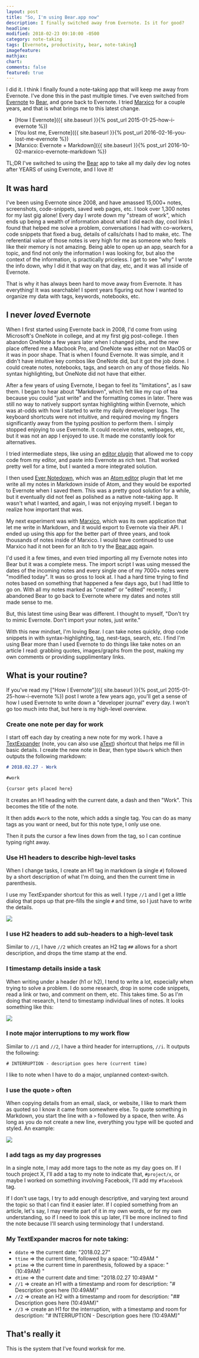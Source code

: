 ```yaml
---
layout: post
title: "So, I'm using Bear.app now"
description: I finally switched away from Evernote. Is it for good?
headline:
modified: 2018-02-23 09:10:00 -0500
category: note-taking
tags: [Evernote, productivity, bear, note-taking]
imagefeature:
mathjax:
chart:
comments: false
featured: true
---
```


I did it. I think I finally found a note-taking app that will keep me away from Evernote. I've done this in the past multiple times. I've even switched from [Evernote](http://evernote.com/) to [Bear](http://www.bear-writer.com/), and gone back to Evernote. I tried [Marxico](https://marxi.co/) for a couple years, and that is what brings me to this latest change.

* [How I Evernote]({{ site.baseurl }}{% post_url 2015-01-25-how-i-evernote %})
* [You lost me, Evernote]({{ site.baseurl }}{% post_url 2016-02-16-you-lost-me-evernote %})
* [Marxico: Evernote + Markdown]({{ site.baseurl }}{% post_url 2016-10-02-marxico-evernote-markdown %})

TL;DR I've switched to using the [Bear](http://www.bear-writer.com/) app to take all my daily dev log notes after YEARS of using Evernote, and I love it!

## It was hard
I've been using Evernote since 2008, and have amassed 15,000+ notes, screenshots, code-snippets, saved web pages, etc. I took over 1,300 notes for my last gig alone! Every day I wrote down my "stream of work", which ends up being a wealth of information about what I did each day, cool links I found that helped me solve a problem, conversations I had with co-workers, code snippets that fixed a bug, details of calls/chats I had to make, etc. The referential value of those notes is very high for me as someone who feels like their memory is not amazing. Being able to open up an app, search for a topic, and find not only the information I was looking for, but also the context of the information, is practically priceless. I get to see "why" I wrote the info down, why I did it that way on that day, etc, and it was all inside of Evernote.

That is why it has always been hard to move away from Evernote. It has everything! It was searchable! I spent years figuring out how I wanted to organize my data with tags, keywords, notebooks, etc.

## I never *loved* Evernote

When I first started using Evernote back in 2008, I'd come from using Microsoft's OneNote in college, and at my first gig post-college. I then abandon OneNote a few years later when I changed jobs, and the new place offered me a Macbook Pro, and OneNote was either not on MacOS or it was in poor shape. That is when I found Evernote. It was simple, and it didn't have intuitive key combos like OneNote did, but it got the job done. I could create notes, notebooks, tags, and search on any of those fields. No syntax highlighting, but OneNote did not have that either.

After a few years of using Evernote, I began to feel its "limitations", as I saw them. I began to hear about "Markdown", which felt like my cup of tea because you could "just write" and the formatting comes in later. There was still no way to natively support syntax highlighting within Evernote, which was at-odds with how I started to write my daily deveveloper logs. The keyboard shortcuts were not intuitive, and required moving my fingers significantly away from the typing position to perform them. I simply stopped enjoying to use Evernote. It could receive notes, webpages, etc, but it was not an app I enjoyed to use. It made me constantly look for alternatives.

I tried intermediate steps, like using an [editor plugin](https://atom.io/packages/copy-as-rtf) that allowed me to copy code from my editor, and paste into Evernote as rich text. That worked pretty well for a time, but I wanted a more integrated solution.

I then used [Ever Notedown](https://atom.io/packages/ever-notedown), which was an [Atom editor](https://atom.io/) plugin that let me write all my notes in Markdown inside of Atom, and they would be exported to Evernote when I saved them. This was a pretty good solution for a while, but it eventually did not feel as polished as a native note-taking app. It wasn't what I wanted, and again, I was not enjoying myself. I began to realize how important that was.

My next experiment was with [Marxico](https://marxi.co/), which was its own application that let me write in Markdown, and it would export to Evernote via their API. I ended up using this app for the better part of three years, and took thousands of notes inside of Marxico. I would have continued to use Marxico had it not been for an itch to try the [Bear app](http://www.bear-writer.com/) again.

I'd used it a few times, and even tried importing all my Evernote notes into Bear but it was a complete mess. The import script I was using messed the dates of the incoming notes and every single one of my 7000+ notes were "modified today". It was so gross to look at. I had a hard time trying to find notes based on something that happened a few days ago, but I had little to go on. With all my notes marked as "created" or "edited" recently, I abandoned Bear to go back to Evernote where my dates and notes still made sense to me.

But, this latest time using Bear was different. I thought to myself, "Don't try to mimic Evernote. Don't import your notes, just write."

With this new mindset, I'm loving Bear. I can take notes quickly, drop code snippets in with syntax-highlighting, tag, nest-tags, search, etc. I find I'm using Bear more than I used Evernote to do things like take notes on an article I read: grabbing quotes, images/graphs from the post, making my own comments or providing supplimentary links.

## What is your routine?

If you've read my ["How I Evernote"]({{ site.baseurl }}{% post_url 2015-01-25-how-i-evernote %}) post I wrote a few years ago, you'll get a sense of how I used Evernote to write down a "developer journal" every day. I won't go too much into that, but here is my high-level overview.

### Create one note per day for work
I start off each day by creating a new note for my work. I have a [TextExpander](https://textexpander.com/) (note, you can also use [aText](http://www.trankynam.com/atext/)) shortcut that helps me fill in basic details. I create the new note in Bear, then type `bbwork` which then outputs the following markdown:

```markdown
# 2018.02.27 - Work

#work

{cursor gets placed here}
```

It creates an H1 heading with the current date, a dash and then "Work". This becomes the title of the note.

It then adds `#work` to the note, which adds a single tag. You can do as many tags as you want or need, but for this note type, I only use one.

Then it puts the cursor a few lines down from the tag, so I can continue typing right away.

### Use H1 headers to describe high-level tasks
When I change tasks, I create an H1 tag in markdown (a single `#`) followed by a short description of what I'm doing, and then the current time in parenthesis.

I use my TextExpander shortcut for this as well. I type `//1` and I get a little dialog that pops up that pre-fills the single `#` and time, so I just have to write the details.

<img src="/assets/photos/20180227/textexpander-dialog.png"/>

### I use H2 headers to add sub-headers to a high-level task
Similar to `//1`, I have `//2` which creates an H2 tag `##` allows for a short description, and drops the time stamp at the end.

### I timestamp details inside a task
When writing under a header (h1 or h2), I tend to write a lot, especially when trying to solve a problem. I do some research, drop in some code snippets, read a link or two, and comment on them, etc. This takes time. So as I'm doing that research, I tend to timestamp individual lines of notes. It looks something like this:

<img src="/assets/photos/20180227/example-note.jpg"/>

### I note major interruptions to my work flow
Similar to `//1` and `//2`, I have a third header for interruptions, `//i`. It outputs the following:

`# INTERRUPTION - description goes here (current time)`

I like to note when I have to do a major, unplanned context-switch.

### I use the quote `>` often
When copying details from an email, slack, or website, I like to mark them as quoted so I know it came from somewhere else. To quote something in Markdown, you start the line with a `>` followed by a space, then write. As long as you do not create a new line, everything you type will be quoted and styled. An example:

<img src="/assets/photos/20180227/quote-example.jpg"/>

### I add tags as my day progresses
In a single note, I may add more tags to the note as my day goes on. If I touch project X, I'll add a tag to my note to indicate that, `#project/x`, or maybe I worked on something involving Facebook, I'll add my `#facebook` tag.

If I don't use tags, I try to add enough descriptive, and varying text around the topic so that I can find it easier later. If I copied something from an article, let's say, I may rewrite part of it in my own words, or for my own understanding, so if I need to look this up later, I'll be more inclined to find the note because I'll search using terminology that I understand.

### My TextExpander macros for note taking:

- `ddate` => the current date: "2018.02.27"
- `ttime` => the current time, followed by a space: "10:49AM "
- `ptime` => the current time in parenthesis, followed by a space: "(10:49AM) "
- `dtime` => the current date and time: "2018.02.27 10:49AM "
- `//1` => create an H1 with a timestamp and room for description: "# Description goes here (10:49AM)"
- `//2` => create an H2 with a timestamp and room for description: "## Description goes here (10:49AM)"
- `//3` => create an H1 for the interruption, with a timestamp and room for description: "# INTERRUPTION - Description goes here (10:49AM)"

## That's really it
This is the system that I've found worksk for me.
